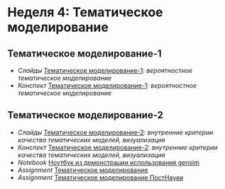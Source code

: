 # Неделя 4: Тематическое моделирование
## Тематическое моделирование-1
 * _Слайды_ [Тематическое моделирование-1](week_4/materials/4.1.Tematicheskoye_modelirovanie_1_Slides.pdf): _вероятностное тематическое моделирование_
 * _Конспект_ [Тематическое моделирование-1](week_4/materials/4.1.Tematicheskoye_modelirovanie_1.pdf): _вероятностное тематическое моделирование_
 
## Тематическое моделирование-2
 * _Слайды_ [Тематическое моделирование-2](week_4/materials/4.2.Tematicheskoye_modelirovanie_2_Slides.pdf): _внутренние критерии качества тематических моделей, визуализация_
 * _Конспект_ [Тематическое моделирование-2](week_4/materials/4.2.Tematicheskoye_modelirovanie_2.pdf): _внутренние критерии качества тематических моделей, визуализация_
 * _Notebook_ [Ноутбук из демонстрации использования gensim](week_4/materials/gensim.ipynb)
 * _Assignment_ [Тематическое моделирование](week_4/assignment/edit_CookingLDA_PA.ipynb)
 * _Assignment_ [Тематическое моделирование ПостНауки](week_4/assignment/PostnaukaPeerReview.ipynb)
